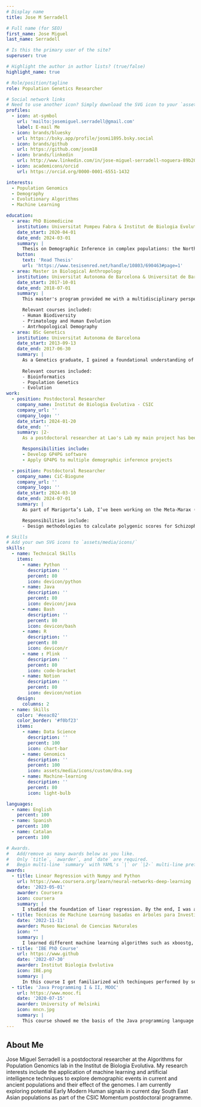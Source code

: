 ```yaml
---
# Display name
title: Jose M Serradell

# Full name (for SEO)
first_name: Jose Miguel
last_name: Serradell

# Is this the primary user of the site?
superuser: true

# Highlight the author in author lists? (true/false)
highlight_name: true

# Role/position/tagline
role: Population Genetics Researcher

# Social network links
# Need to use another icon? Simply download the SVG icon to your `assets/media/icons/` folder.
profiles:
  - icon: at-symbol
    url: 'mailto:josemiguel.serradell@gmail.com'
    label: E-mail Me
  - icon: brands/bluesky
    url: https://bsky.app/profile/josmi1895.bsky.social
  - icon: brands/github
    url: https://github.com/josm18
  - icon: brands/linkedin
    url: http://www.linkedin.com/in/jose-miguel-serradell-noguera-89b20b171
  - icon: academicons/orcid
    url: https://orcid.org/0000-0001-6551-1432

interests:
  - Population Genomics
  - Demography
  - Evolutionary Algorithms
  - Machine Learning

education:
  - area: PhD Biomedicine
    institution: Universitat Pompeu Fabra & Institut de Biologia Evolutiva
    date_start: 2020-04-01
    date_end: 2024-03-01
    summary: |
      Thesis on Demographic Inference in complex populations: the North African case. Supervised by Dr. David Comas & Dr. Oscar Lao. Contributions published in 2 papers in **Genome Biology** and **Human Molecular Genetics**.
    button:
      text: 'Read Thesis'
      url: 'https://www.tesisenred.net/handle/10803/690463#page=1'
  - area: Master in Biological Anthropology
    institution: Universitat Autonoma de Barcelona & Universitat de Barcelona
    date_start: 2017-10-01
    date_end: 2018-07-01
    summary: |
      This master's program provided me with a multidisciplinary perspective on anthropological studies. With a background in population genetics, it allowed me to explore human evolution through social and archaeological lenses while also deepening my expertise in population genetics.

      Relevant courses included:
      - Human Biodiversity
      - Primatology and Human Evolution
      - Antrhopological Demography
  - area: BSc Genetics
    institution: Universitat Autonoma de Barcelona
    date_start: 2013-09-13
    date_end: 2017-06-30
    summary: |
      As a Genetics graduate, I gained a foundational understanding of the genetics of life, from the molecular structure of DNA to evolution and speciation. The degree offered a multidisciplinary approach, covering classical genetics, population genetics, bioinformatics, cancer genetics, and diagnostics.
      
      Relevant courses included:
      - Bioinformatics
      - Population Genetics
      - Evolution
work:
  - position: Postdoctoral Researcher
    company_name: Institut de Biologia Evolutiva - CSIC
    company_url: ''
    company_logo: ''
    date_start: 2024-01-20
    date_end: ''
    summary: |2-
      As a postdoctoral researcher at Lao's Lab my main project has been deciphering the demographic history of Southeast Asian populations with interest in the effect of Early Modern Human and Denisova Introgression to current day human populations in Asia applying ABC-DL & GP4GP.

      Responsibilities include:
      - Develop GP4PG software
      - Apply GP4PG to multiple demographic inference projects

  - position: Postdoctoral Researcher
    company_name: CiC-Biogune
    company_url: ''
    company_logo: ''
    date_start: 2024-03-10
    date_end: 2024-07-01
    summary: |
      As part of Marigorta’s Lab, I’ve been working on the Meta-Marax (MM) haplotype-GWAS project, producing the Polygenic Risk Scores for the probabilities obtained by MM.

      Responsibilities include:
      - Design methodologies to calculate polygenic scores for Schizophrenia using haplotype-based GWAS

# Skills
# Add your own SVG icons to `assets/media/icons/`
skills:
  - name: Technical Skills
    items:
      - name: Python
        description: ''
        percent: 80
        icon: devicon/python
      - name: Java
        description: ''
        percent: 80
        icon: devicon/java
      - name: Bash
        description: ''
        percent: 80
        icon: devicon/bash
      - name: R
        description: ''
        percent: 80
        icon: devicon/r
      - name : Plink 
        descriprion: '' 
        percent: 80
        icon: code-bracket
      - name: Notion
        description: ''
        percent: 80
        icon: devicon/notion
    design:
      columns: 2
  - name: Skills
    color: '#eeac02'
    color_border: '#f0bf23'
    items:
      - name: Data Science
        description: ''
        percent: 100
        icon: chart-bar
      - name: Genomics
        description: ''
        percent: 100
        icon: assets/media/icons/custom/dna.svg
      - name: Machine-learning
        description: ''
        percent: 80
        icon: light-bulb

languages:
  - name: English
    percent: 100
  - name: Spanish
    percent: 100
  - name: Catalan
    percent: 100

# Awards.
#   Add/remove as many awards below as you like.
#   Only `title`, `awarder`, and `date` are required.
#   Begin multi-line `summary` with YAML's `|` or `|2-` multi-line prefix and indent 2 spaces below.
awards:
  - title: Linear Regression with Numpy and Python
    url: https://www.coursera.org/learn/neural-networks-deep-learning
    date: '2023-05-01'
    awarder: Coursera
    icon: coursera
    summary: |
      I studied the foundation of liear regression. By the end, I was able to apply perform linear regression analysis in Python.
  - title: Técnicas de Machine Learning basadas en árboles para Investigación científica con R
    date: '2022-11-11'
    awarder: Museo Nacional de Ciencias Naturales
    icon: ""
    summary: |
      I learned different machine learning algorithms such as xboostg, random forest appliying them to sample biological data
  - title: 'IBE PhD Course'
    url: https://www.github
    date: '2022-07-30'
    awarder: Institut Biologia Evolutiva
    icon: IBE.png
    summary: |
      In this course I got familiarized with techinques performed by several of my colleagues during their PhD as well as grasping a basic knowledge of the different research topics performed in the institute.
  - title: 'Java Programming I & II, MOOC'
    url: https://www.mooc.fi
    date: '2020-07-15'
    awarder: University of Helsinki
    icon: mncn.jpg
    summary: |
      This course showed me the basis of the Java programming language as well as helping me understand object oriented programming.
---
```


## About Me

Jose Miguel Serradell is a postdoctoral researcher at the Algorithms for Population Genomics lab in the Institut de Biologia Evolutiva. My research interests include the application of machine learning and artificial intelligence techniques to explore demographic events in current and ancient populations and their effect of the genomes. I am  currently exploring potential Early Modern Human signals in current day South East Asian populations as part of the CSIC Momentum postdoctoral programme.
